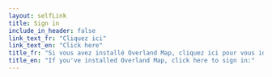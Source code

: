 ```yaml
---
layout: selfLink
title: Sign in
include_in_header: false
link_text_fr: "Cliquez ici"
link_text_en: "Click here"
title_fr: "Si vous avez installé Overland Map, cliquez ici pour vous identifier:"
title_en: "If you've installed Overland Map, click here to sign in:"
---
```


